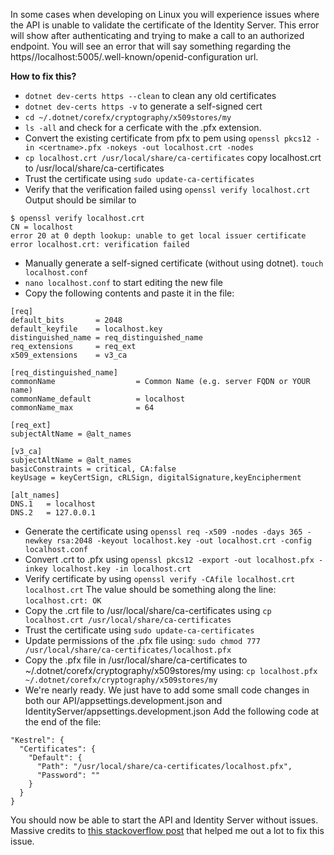 In some cases when developing on Linux you will experience issues where the API is unable to validate the certificate of the Identity Server. This error will show after authenticating and trying to make a call to an authorized endpoint. You will see an error that will say something regarding the https//localhost:5005/.well-known/openid-configuration url.

**How to fix this?**
* `dotnet dev-certs https --clean` to clean any old certificates
* `dotnet dev-certs https -v` to generate a self-signed cert
* `cd ~/.dotnet/corefx/cryptography/x509stores/my`
* `ls -all` and check for a cerficate with the .pfx extension.
* Convert the existing certificate from pfx to pem using `openssl pkcs12 -in <certname>.pfx -nokeys -out localhost.crt -nodes`
* `cp localhost.crt /usr/local/share/ca-certificates` copy localhost.crt to /usr/local/share/ca-certificates
* Trust the certificate using `sudo update-ca-certificates`
* Verify that the verification failed using `openssl verify localhost.crt`  
Output should be similar to  
```
$ openssl verify localhost.crt
CN = localhost
error 20 at 0 depth lookup: unable to get local issuer certificate
error localhost.crt: verification failed
```

* Manually generate a self-signed certificate (without using dotnet). `touch localhost.conf`
* `nano localhost.conf` to start editing the new file
* Copy the following contents and paste it in the file:
```
[req]
default_bits       = 2048
default_keyfile    = localhost.key
distinguished_name = req_distinguished_name
req_extensions     = req_ext
x509_extensions    = v3_ca

[req_distinguished_name]
commonName                  = Common Name (e.g. server FQDN or YOUR name)
commonName_default          = localhost
commonName_max              = 64

[req_ext]
subjectAltName = @alt_names

[v3_ca]
subjectAltName = @alt_names
basicConstraints = critical, CA:false
keyUsage = keyCertSign, cRLSign, digitalSignature,keyEncipherment

[alt_names]
DNS.1   = localhost
DNS.2   = 127.0.0.1
```
* Generate the certificate using `openssl req -x509 -nodes -days 365 -newkey rsa:2048 -keyout localhost.key -out localhost.crt -config localhost.conf`
* Convert .crt to .pfx using `openssl pkcs12 -export -out localhost.pfx -inkey localhost.key -in localhost.crt`
* Verify certificate by using `openssl verify -CAfile localhost.crt localhost.crt` The value should be something along the line: `localhost.crt: OK`
* Copy the .crt file to /usr/local/share/ca-certificates using `cp localhost.crt /usr/local/share/ca-certificates`
* Trust the certificate using `sudo update-ca-certificates`
* Update permissions of the .pfx file using: `sudo chmod 777 /usr/local/share/ca-certificates/localhost.pfx`
* Copy the .pfx file in /usr/local/share/ca-certificates to ~/.dotnet/corefx/cryptography/x509stores/my using: `cp localhost.pfx ~/.dotnet/corefx/cryptography/x509stores/my`
* We're nearly ready. We just have to add some small code changes in both our API/appsettings.development.json and IdentityServer/appsettings.development.json
Add the following code at the end of the file:
```
"Kestrel": {
  "Certificates": {
    "Default": {
      "Path": "/usr/local/share/ca-certificates/localhost.pfx",
      "Password": ""
    }
  }
}
```
You should now be able to start the API and Identity Server without issues.   
Massive credits to [this stackoverflow post](https://stackoverflow.com/questions/55485511/how-to-run-dotnet-dev-certs-https-trust/59702094#59702094) that helped me out a lot to fix this issue.